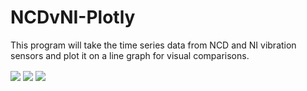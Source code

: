 # NCDvNI-Plotly
This program will take the time series data from NCD and NI vibration sensors and plot it on a line graph for visual comparisons.

<img align="center" src="https://github.com/EricaSwift/NCDvNI-Plotly/NCDvNI-RMS-X.png">
<img align="center" src="https://github.com/EricaSwift/NCDvNI-Plotly/NCDvNI-RMS-Y.png">
<img align="center" src="https://github.com/EricaSwift/NCDvNI-Plotly/NCDvNI-RMS-Z.png">

